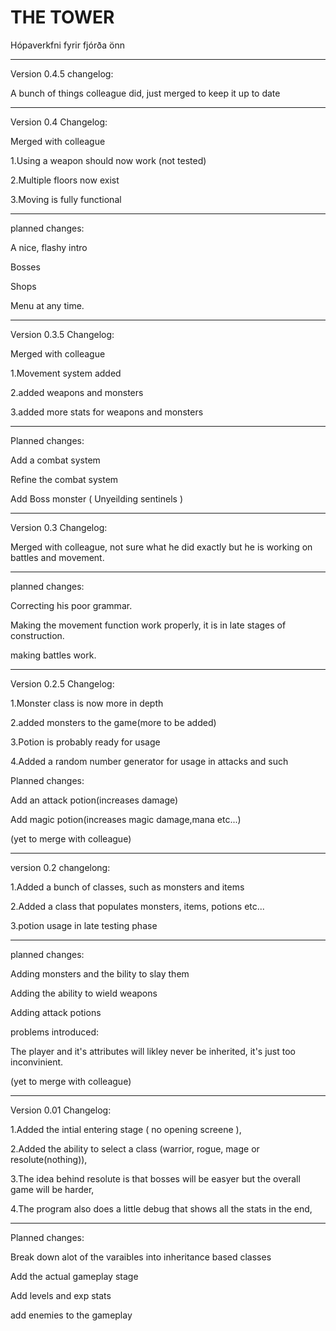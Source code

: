 # THE TOWER
Hópaverkfni fyrir fjórða önn

-------------------------------------------

Version 0.4.5
changelog:

A bunch of things colleague did, just merged to keep it up to date

-------------------------------------------

Version 0.4
Changelog:

Merged with colleague

1.Using a weapon should now work (not tested)

2.Multiple floors now exist

3.Moving is fully functional

---

planned changes:

A nice, flashy intro

Bosses

Shops

Menu at any time.

-------------------------------------------

Version 0.3.5
Changelog:

Merged with colleague

1.Movement system added

2.added weapons and monsters

3.added more stats for weapons and monsters

---

Planned changes:

Add a combat system

Refine the combat system

Add Boss monster ( Unyeilding sentinels )

-------------------------------------------

Version 0.3
Changelog:

Merged with colleague, not sure what he did exactly but he is working on battles and movement.

---

planned changes:

Correcting his poor grammar.

Making the movement function work properly, it is in late stages of construction.

making battles work.

-------------------------------------------

Version 0.2.5
Changelog:

1.Monster class is now more in depth

2.added monsters to the game(more to be added)

3.Potion is probably ready for usage

4.Added a random number generator for usage in attacks and such

Planned changes:

Add an attack potion(increases damage)

Add magic potion(increases magic damage,mana etc...)

(yet to merge with colleague)

-------------------------------------------

version 0.2
changelong:

1.Added a bunch of classes, such as monsters and items

2.Added a class that populates monsters, items, potions etc...

3.potion usage in late testing phase

---

planned changes:

Adding monsters and the bility to slay them

Adding the ability to wield weapons

Adding attack potions


problems introduced:

The player and it's attributes will likley never be inherited, it's just too inconvinient.

(yet to merge with colleague)

-------------------------------------------

Version 0.01
Changelog:

1.Added the intial entering stage ( no opening screene ),

2.Added the ability to select a class (warrior, rogue, mage or resolute(nothing)),

3.The idea behind resolute is that bosses will be easyer but the overall game will be harder,

4.The program also does a little debug that shows all the stats in the end,

---

Planned changes:

Break down alot of the varaibles into inheritance based classes

Add the actual gameplay stage

Add levels and exp stats

add enemies to the gameplay
